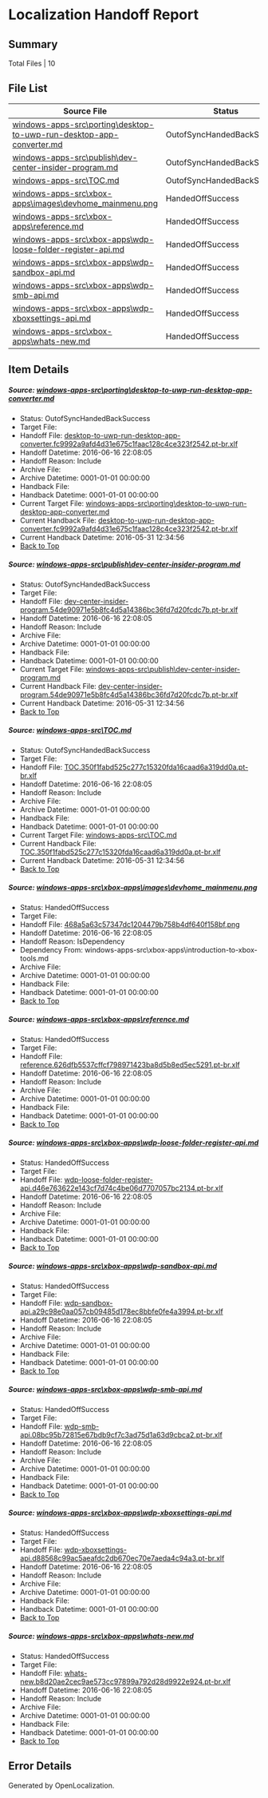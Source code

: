 # <a name='report-top'></a> Localization Handoff Report

## Summary
 Total Files | 10

## File List
 Source File | Status | Details 
 ----------- | ------ | ------- 
 [windows-apps-src\porting\desktop-to-uwp-run-desktop-app-converter.md](https://github.com/Microsoft/windows-apps/blob/07016fabb8b49e57dd0ae4ef68447451d31aa2dc/windows-apps-src/porting/desktop-to-uwp-run-desktop-app-converter.md) | OutofSyncHandedBackSuccess | [Details](#bc28197cccc0559f57abc8cb81e23bf241ca37163382)
 [windows-apps-src\publish\dev-center-insider-program.md](https://github.com/Microsoft/windows-apps/blob/3946310f057df5cfcd7da47ab29430bcf7356b2d/windows-apps-src/publish/dev-center-insider-program.md) | OutofSyncHandedBackSuccess | [Details](#a3d32d4ab5b4c11ed8e618b039ddccad8ce862dc3510)
 [windows-apps-src\TOC.md](https://github.com/Microsoft/windows-apps/blob/359769aca095e0a6c493785409ca2e62ad720785/windows-apps-src/TOC.md) | OutofSyncHandedBackSuccess | [Details](#0c418f8a3341d2514dd03409d4a894586a08ab423780)
 [windows-apps-src\xbox-apps\images\devhome_mainmenu.png](https://github.com/Microsoft/windows-apps/blob/c538f363bd4066233ebd363bb5255a6981399929/windows-apps-src/xbox-apps/images/devhome_mainmenu.png) | HandedOffSuccess | [Details](#468a5a63c57347dc1204479b758b4df640f158bf3867)
 [windows-apps-src\xbox-apps\reference.md](https://github.com/Microsoft/windows-apps/blob/1a8dc5bcfc619756696dd9892ca63d3ad92c3c16/windows-apps-src/xbox-apps/reference.md) | HandedOffSuccess | [Details](#3e857501687f74eacbe863889d61d33fcdbcd0863898)
 [windows-apps-src\xbox-apps\wdp-loose-folder-register-api.md](https://github.com/Microsoft/windows-apps/blob/968a3519ae302e15c78c0aa043e12484366d1711/windows-apps-src/xbox-apps/wdp-loose-folder-register-api.md) | HandedOffSuccess | [Details](#cb26ea1d80e6d370f16785429a683159f2134ad13906)
 [windows-apps-src\xbox-apps\wdp-sandbox-api.md](https://github.com/Microsoft/windows-apps/blob/2a2ccd0df4e7490beb45a5ebfbef45b900293ad0/windows-apps-src/xbox-apps/wdp-sandbox-api.md) | HandedOffSuccess | [Details](#1b9a0fc4b536b5091f489a9dc9b4d06c2902a8873908)
 [windows-apps-src\xbox-apps\wdp-smb-api.md](https://github.com/Microsoft/windows-apps/blob/6d12cff01741aae11cc5b9a02aa0b67eda202c88/windows-apps-src/xbox-apps/wdp-smb-api.md) | HandedOffSuccess | [Details](#c7dd765c432a08653c2ff1abcbb2accab29938743909)
 [windows-apps-src\xbox-apps\wdp-xboxsettings-api.md](https://github.com/Microsoft/windows-apps/blob/c392e6a2356d4180943c17d37512ef8ea35f5719/windows-apps-src/xbox-apps/wdp-xboxsettings-api.md) | HandedOffSuccess | [Details](#52fb6e76bd7ad35127eeebeced8f6f8cc076fb7f3911)
 [windows-apps-src\xbox-apps\whats-new.md](https://github.com/Microsoft/windows-apps/blob/d30c5b2117bd65d2ab6e7d71da1fbc962d1ebdfb/windows-apps-src/xbox-apps/whats-new.md) | HandedOffSuccess | [Details](#c29c7cd89d5cba430d7a8891717e53019069f1fb3912)

## Item Details
##### <a name='bc28197cccc0559f57abc8cb81e23bf241ca37163382'></a> Source: [windows-apps-src\porting\desktop-to-uwp-run-desktop-app-converter.md](https://github.com/Microsoft/windows-apps/blob/07016fabb8b49e57dd0ae4ef68447451d31aa2dc/windows-apps-src/porting/desktop-to-uwp-run-desktop-app-converter.md)
* Status: OutofSyncHandedBackSuccess
* Target File: 
* Handoff File: [desktop-to-uwp-run-desktop-app-converter.fc9992a9afd4d31e675c1faac128c4ce323f2542.pt-br.xlf](https://github.com/Microsoft/WDG.handoff/blob/938e6fbd6ad98b429ef1322e5c37aa39f2627d26/ol-handoff/Microsoft/windows-apps.pt-br/master/desktop-to-uwp-run-desktop-app-converter.fc9992a9afd4d31e675c1faac128c4ce323f2542.pt-br.xlf)
* Handoff Datetime: 2016-06-16 22:08:05
* Handoff Reason: Include
* Archive File: 
* Archive Datetime: 0001-01-01 00:00:00
* Handback File: 
* Handback Datetime: 0001-01-01 00:00:00
* Current Target File: [windows-apps-src\porting\desktop-to-uwp-run-desktop-app-converter.md](https://github.com/Microsoft/windows-apps.pt-br/blob/ada805836c3479ab8aa6b2f72b4db9010e208812/windows-apps-src/porting/desktop-to-uwp-run-desktop-app-converter.md)
* Current Handback File: [desktop-to-uwp-run-desktop-app-converter.fc9992a9afd4d31e675c1faac128c4ce323f2542.pt-br.xlf](https://github.com/Microsoft/WDG.handback/blob/54ba89e7241c18d09319524e8f814154f78b5af6/ol-handback/Microsoft/windows-apps.pt-br/master/desktop-to-uwp-run-desktop-app-converter.fc9992a9afd4d31e675c1faac128c4ce323f2542.pt-br.xlf)
* Current Handback Datetime: 2016-05-31 12:34:56
* [Back to Top](#report-top)

##### <a name='a3d32d4ab5b4c11ed8e618b039ddccad8ce862dc3510'></a> Source: [windows-apps-src\publish\dev-center-insider-program.md](https://github.com/Microsoft/windows-apps/blob/3946310f057df5cfcd7da47ab29430bcf7356b2d/windows-apps-src/publish/dev-center-insider-program.md)
* Status: OutofSyncHandedBackSuccess
* Target File: 
* Handoff File: [dev-center-insider-program.54de90971e5b8fc4d5a14386bc36fd7d20fcdc7b.pt-br.xlf](https://github.com/Microsoft/WDG.handoff/blob/938e6fbd6ad98b429ef1322e5c37aa39f2627d26/ol-handoff/Microsoft/windows-apps.pt-br/master/dev-center-insider-program.54de90971e5b8fc4d5a14386bc36fd7d20fcdc7b.pt-br.xlf)
* Handoff Datetime: 2016-06-16 22:08:05
* Handoff Reason: Include
* Archive File: 
* Archive Datetime: 0001-01-01 00:00:00
* Handback File: 
* Handback Datetime: 0001-01-01 00:00:00
* Current Target File: [windows-apps-src\publish\dev-center-insider-program.md](https://github.com/Microsoft/windows-apps.pt-br/blob/ada805836c3479ab8aa6b2f72b4db9010e208812/windows-apps-src/publish/dev-center-insider-program.md)
* Current Handback File: [dev-center-insider-program.54de90971e5b8fc4d5a14386bc36fd7d20fcdc7b.pt-br.xlf](https://github.com/Microsoft/WDG.handback/blob/54ba89e7241c18d09319524e8f814154f78b5af6/ol-handback/Microsoft/windows-apps.pt-br/master/dev-center-insider-program.54de90971e5b8fc4d5a14386bc36fd7d20fcdc7b.pt-br.xlf)
* Current Handback Datetime: 2016-05-31 12:34:56
* [Back to Top](#report-top)

##### <a name='0c418f8a3341d2514dd03409d4a894586a08ab423780'></a> Source: [windows-apps-src\TOC.md](https://github.com/Microsoft/windows-apps/blob/359769aca095e0a6c493785409ca2e62ad720785/windows-apps-src/TOC.md)
* Status: OutofSyncHandedBackSuccess
* Target File: 
* Handoff File: [TOC.350f1fabd525c277c15320fda16caad6a319dd0a.pt-br.xlf](https://github.com/Microsoft/WDG.handoff/blob/938e6fbd6ad98b429ef1322e5c37aa39f2627d26/ol-handoff/Microsoft/windows-apps.pt-br/master/TOC.350f1fabd525c277c15320fda16caad6a319dd0a.pt-br.xlf)
* Handoff Datetime: 2016-06-16 22:08:05
* Handoff Reason: Include
* Archive File: 
* Archive Datetime: 0001-01-01 00:00:00
* Handback File: 
* Handback Datetime: 0001-01-01 00:00:00
* Current Target File: [windows-apps-src\TOC.md](https://github.com/Microsoft/windows-apps.pt-br/blob/ada805836c3479ab8aa6b2f72b4db9010e208812/windows-apps-src/TOC.md)
* Current Handback File: [TOC.350f1fabd525c277c15320fda16caad6a319dd0a.pt-br.xlf](https://github.com/Microsoft/WDG.handback/blob/54ba89e7241c18d09319524e8f814154f78b5af6/ol-handback/Microsoft/windows-apps.pt-br/master/TOC.350f1fabd525c277c15320fda16caad6a319dd0a.pt-br.xlf)
* Current Handback Datetime: 2016-05-31 12:34:56
* [Back to Top](#report-top)

##### <a name='468a5a63c57347dc1204479b758b4df640f158bf3867'></a> Source: [windows-apps-src\xbox-apps\images\devhome_mainmenu.png](https://github.com/Microsoft/windows-apps/blob/c538f363bd4066233ebd363bb5255a6981399929/windows-apps-src/xbox-apps/images/devhome_mainmenu.png)
* Status: HandedOffSuccess
* Target File: 
* Handoff File: [468a5a63c57347dc1204479b758b4df640f158bf.png](https://github.com/Microsoft/WDG.handoff/blob/938e6fbd6ad98b429ef1322e5c37aa39f2627d26/ol-handoff/Microsoft/windows-apps.pt-br/master/468a5a63c57347dc1204479b758b4df640f158bf.png)
* Handoff Datetime: 2016-06-16 22:08:05
* Handoff Reason: IsDependency
* Dependency From: windows-apps-src\xbox-apps\introduction-to-xbox-tools.md
* Archive File: 
* Archive Datetime: 0001-01-01 00:00:00
* Handback File: 
* Handback Datetime: 0001-01-01 00:00:00
* [Back to Top](#report-top)

##### <a name='3e857501687f74eacbe863889d61d33fcdbcd0863898'></a> Source: [windows-apps-src\xbox-apps\reference.md](https://github.com/Microsoft/windows-apps/blob/1a8dc5bcfc619756696dd9892ca63d3ad92c3c16/windows-apps-src/xbox-apps/reference.md)
* Status: HandedOffSuccess
* Target File: 
* Handoff File: [reference.626dfb5537cffcf798971423ba8d5b8ed5ec5291.pt-br.xlf](https://github.com/Microsoft/WDG.handoff/blob/938e6fbd6ad98b429ef1322e5c37aa39f2627d26/ol-handoff/Microsoft/windows-apps.pt-br/master/reference.626dfb5537cffcf798971423ba8d5b8ed5ec5291.pt-br.xlf)
* Handoff Datetime: 2016-06-16 22:08:05
* Handoff Reason: Include
* Archive File: 
* Archive Datetime: 0001-01-01 00:00:00
* Handback File: 
* Handback Datetime: 0001-01-01 00:00:00
* [Back to Top](#report-top)

##### <a name='cb26ea1d80e6d370f16785429a683159f2134ad13906'></a> Source: [windows-apps-src\xbox-apps\wdp-loose-folder-register-api.md](https://github.com/Microsoft/windows-apps/blob/968a3519ae302e15c78c0aa043e12484366d1711/windows-apps-src/xbox-apps/wdp-loose-folder-register-api.md)
* Status: HandedOffSuccess
* Target File: 
* Handoff File: [wdp-loose-folder-register-api.d46e763622e143cf7d74c4be06d7707057bc2134.pt-br.xlf](https://github.com/Microsoft/WDG.handoff/blob/938e6fbd6ad98b429ef1322e5c37aa39f2627d26/ol-handoff/Microsoft/windows-apps.pt-br/master/wdp-loose-folder-register-api.d46e763622e143cf7d74c4be06d7707057bc2134.pt-br.xlf)
* Handoff Datetime: 2016-06-16 22:08:05
* Handoff Reason: Include
* Archive File: 
* Archive Datetime: 0001-01-01 00:00:00
* Handback File: 
* Handback Datetime: 0001-01-01 00:00:00
* [Back to Top](#report-top)

##### <a name='1b9a0fc4b536b5091f489a9dc9b4d06c2902a8873908'></a> Source: [windows-apps-src\xbox-apps\wdp-sandbox-api.md](https://github.com/Microsoft/windows-apps/blob/2a2ccd0df4e7490beb45a5ebfbef45b900293ad0/windows-apps-src/xbox-apps/wdp-sandbox-api.md)
* Status: HandedOffSuccess
* Target File: 
* Handoff File: [wdp-sandbox-api.a29c98e0aa057cb09485d178ec8bbfe0fe4a3994.pt-br.xlf](https://github.com/Microsoft/WDG.handoff/blob/938e6fbd6ad98b429ef1322e5c37aa39f2627d26/ol-handoff/Microsoft/windows-apps.pt-br/master/wdp-sandbox-api.a29c98e0aa057cb09485d178ec8bbfe0fe4a3994.pt-br.xlf)
* Handoff Datetime: 2016-06-16 22:08:05
* Handoff Reason: Include
* Archive File: 
* Archive Datetime: 0001-01-01 00:00:00
* Handback File: 
* Handback Datetime: 0001-01-01 00:00:00
* [Back to Top](#report-top)

##### <a name='c7dd765c432a08653c2ff1abcbb2accab29938743909'></a> Source: [windows-apps-src\xbox-apps\wdp-smb-api.md](https://github.com/Microsoft/windows-apps/blob/6d12cff01741aae11cc5b9a02aa0b67eda202c88/windows-apps-src/xbox-apps/wdp-smb-api.md)
* Status: HandedOffSuccess
* Target File: 
* Handoff File: [wdp-smb-api.08bc95b72815e67bdb9cf7c3ad75d1a63d9cbca2.pt-br.xlf](https://github.com/Microsoft/WDG.handoff/blob/938e6fbd6ad98b429ef1322e5c37aa39f2627d26/ol-handoff/Microsoft/windows-apps.pt-br/master/wdp-smb-api.08bc95b72815e67bdb9cf7c3ad75d1a63d9cbca2.pt-br.xlf)
* Handoff Datetime: 2016-06-16 22:08:05
* Handoff Reason: Include
* Archive File: 
* Archive Datetime: 0001-01-01 00:00:00
* Handback File: 
* Handback Datetime: 0001-01-01 00:00:00
* [Back to Top](#report-top)

##### <a name='52fb6e76bd7ad35127eeebeced8f6f8cc076fb7f3911'></a> Source: [windows-apps-src\xbox-apps\wdp-xboxsettings-api.md](https://github.com/Microsoft/windows-apps/blob/c392e6a2356d4180943c17d37512ef8ea35f5719/windows-apps-src/xbox-apps/wdp-xboxsettings-api.md)
* Status: HandedOffSuccess
* Target File: 
* Handoff File: [wdp-xboxsettings-api.d88568c99ac5aeafdc2db670ec70e7aeda4c94a3.pt-br.xlf](https://github.com/Microsoft/WDG.handoff/blob/938e6fbd6ad98b429ef1322e5c37aa39f2627d26/ol-handoff/Microsoft/windows-apps.pt-br/master/wdp-xboxsettings-api.d88568c99ac5aeafdc2db670ec70e7aeda4c94a3.pt-br.xlf)
* Handoff Datetime: 2016-06-16 22:08:05
* Handoff Reason: Include
* Archive File: 
* Archive Datetime: 0001-01-01 00:00:00
* Handback File: 
* Handback Datetime: 0001-01-01 00:00:00
* [Back to Top](#report-top)

##### <a name='c29c7cd89d5cba430d7a8891717e53019069f1fb3912'></a> Source: [windows-apps-src\xbox-apps\whats-new.md](https://github.com/Microsoft/windows-apps/blob/d30c5b2117bd65d2ab6e7d71da1fbc962d1ebdfb/windows-apps-src/xbox-apps/whats-new.md)
* Status: HandedOffSuccess
* Target File: 
* Handoff File: [whats-new.b8d20ae2cec9ae573cc97899a792d28d9922e924.pt-br.xlf](https://github.com/Microsoft/WDG.handoff/blob/938e6fbd6ad98b429ef1322e5c37aa39f2627d26/ol-handoff/Microsoft/windows-apps.pt-br/master/whats-new.b8d20ae2cec9ae573cc97899a792d28d9922e924.pt-br.xlf)
* Handoff Datetime: 2016-06-16 22:08:05
* Handoff Reason: Include
* Archive File: 
* Archive Datetime: 0001-01-01 00:00:00
* Handback File: 
* Handback Datetime: 0001-01-01 00:00:00
* [Back to Top](#report-top)


## Error Details

Generated by OpenLocalization.
